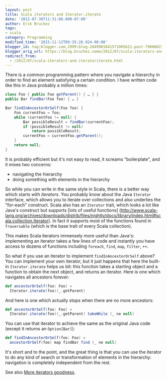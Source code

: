 ```yaml
---
layout: post
title: Scala iterators and Iterator.iterate
date: '2012-07-30T11:31:00.000-07:00'
author: Erik Bruchez
tags:
- scala
category: Programming
modified_time: '2015-11-12T09:35:26.924-08:00'
blogger_id: tag:blogger.com,1999:blog-2849901641571065621.post-796060233046575503
blogger_orig_url: https://blog.bruchez.name/2012/07/scala-iterators-and-iteratoriterate.html
redirect_from:
  - /2012/07/scala-iterators-and-iteratoriterate.html
---
```


There is a common programming pattern where you navigate a hierarchy in order to find an element satisfying a certain
condition. I have written code like this in Java probably a million times:

```java
class Foo { public Foo getParent() { … } }
public Bar findBar(Foo foo) { … }

Bar findInAncestorOrSelf(Foo foo) {
    Foo currentFoo = foo;
    while (currentFoo != null) {
        Bar possibleResult = findBar(currentFoo);
        if (possibleResult != null)
            return possibleResult;
        currentFoo = currentFoo.getParent();
    }
    return null;
}
```

It is probably efficient but it's not easy to read, it screams "boilerplate", and it mixes two concerns:

- navigating the hierarchy
- doing something with elements in the hierarchy

So while you can write in the same style in Scala, there is a better way which starts with *iterators*. You probably
know about the Java `Iterator` interface, which allows you to iterate over collections and also underlies the "for-each"
construct. Scala also has an `Iterator` trait, which looks a lot like Java's construct but supports [lots of useful functions]
(http://www.scala-lang.org/archives/downloads/distrib/files/nightly/docs/library/index.html#scala.collection.Iterator).
In fact it supports most of the functions found in `Traversable` (which is the base trait of every Scala
collection).

This makes Scala iterators immensely more useful than Java's: implementing an iterator takes a few lines of code and
instantly you have access to dozens of functions including `foreach`, `find`, `map`, `filter`, `++`.

So what if you use an iterator to implement `findInAncestorOrSelf` above? You can implement your own iterator, but it just
happens that here the built-in `Iterator.iterate` helps us  bit: this function takes a starting object and a function to
obtain the next object, and returns an iterator. Here is one which navigates all ancestors forever:

```scala
def ancestorOrSelf(foo: Foo) =
  Iterator.iterate(foo)(_.getParent)
```

And here is one which actually stops when there are no more ancestors:

```scala
def ancestorOrSelf(foo: Foo) =
  Iterator.iterate(foo)(_.getParent) takeWhile (_ ne null)
```

You can use that iterator to achieve the same as the original Java code (except it returns an `Option[Bar]`):

```scala
def findInAncestorOrSelf(foo: Foo) =
  ancestorOrSelf(foo) map findBar find (_ ne null)
```

It's short and to the point, and the great thing is that you can use the iterator to do any kind of search or
transformation of elements in the hierarchy: navigation is completely independent from the rest.

See also [More iterators goodness](http://ebruchez.blogspot.com/2012/07/more-iterators-goodness.html).
